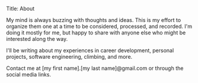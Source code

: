 Title: About

My mind is always buzzing with thoughts and ideas. This is my effort to organize them one at a time to be considered, processed, and recorded. I'm doing it mostly for me, but happy to share with anyone else who might be interested along the way. 

I'll be writing about my experiences in career development, personal projects, software engineering, climbing, and more. 

Contact me at [my first name].[my last name]@gmail.com or through the social media links.
